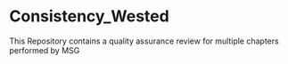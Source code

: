 # Consistency_Wested
This Repository contains a quality assurance  review for multiple chapters performed by MSG
